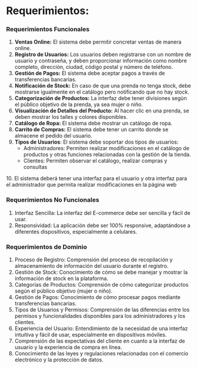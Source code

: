 # Requerimientos: 

### **Requerimientos Funcionales**

1. **Ventas Online:** El sistema debe permitir concretar ventas de manera online.  
2. **Registro de Usuarios:** Los usuarios deben registrarse con un nombre de usuario y contraseña, y deben proporcionar información como nombre completo, dirección, ciudad, código postal y número de teléfono.  
3. **Gestión de Pagos:** El sistema debe aceptar pagos a través de transferencias bancarias.  
4. **Notificación de Stock:** En caso de que una prenda no tenga stock, debe mostrarse igualmente en el catálogo pero notificando que no hay stock.  
5. **Categorización de Productos:** La interfaz debe tener divisiones según el público objetivo de la prenda, ya sea mujer o niño.  
6. **Visualización de Detalles del Producto:** Al hacer clic en una prenda, se deben mostrar los talles y colores disponibles.  
7. **Catálogo de Ropa:** El sistema debe mostrar un catálogo de ropa.  
8. **Carrito de Compras:** El sistema debe tener un carrito donde se almacene el pedido del usuario.  
9. **Tipos de Usuarios**: El sistema debe soportar dos tipos de usuarios:  
   * Administradores: Permiten realizar modificaciones en el catálogo de productos y otras funciones relacionadas con la gestión de la tienda.  
   * Clientes: Permiten observar el catálogo, realizar compras y consultas

10\. El sistema deberá tener una interfaz para el usuario y otra interfaz para el administrador que permita realizar modificaciones en la página web

### **Requerimientos No Funcionales**

1. Interfaz Sencilla: La interfaz del E-commerce debe ser sencilla y fácil de usar.  
2. Responsividad: La aplicación debe ser 100% responsive, adaptándose a diferentes dispositivos, especialmente a celulares.

### **Requerimientos de Dominio**

1. Proceso de Registro: Comprensión del proceso de recopilación y almacenamiento de información del usuario durante el registro.  
2. Gestión de Stock: Conocimiento de cómo se debe manejar y mostrar la información de stock en la plataforma.  
3. Categorías de Productos: Comprensión de cómo categorizar productos según el público objetivo (mujer o niño).  
4. Gestión de Pagos: Conocimiento de cómo procesar pagos mediante transferencias bancarias.  
5. Tipos de Usuarios y Permisos: Comprensión de las diferencias entre los permisos y funcionalidades disponibles para los administradores y los clientes.  
6. Experiencia del Usuario: Entendimiento de la necesidad de una interfaz intuitiva y fácil de usar, especialmente en dispositivos móviles.  
7. Comprensión de las expectativas del cliente en cuanto a la interfaz de usuario y la experiencia de compra en línea.  
8. Conocimiento de las leyes y regulaciones relacionadas con el comercio electrónico y la protección de datos.